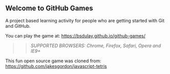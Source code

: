 ## Welcome to GitHub Games

A project based learning activity for people who are getting started with Git and GitHub.

You can play the game at: https://bsdulay.github.io/github-games/

>> _*SUPPORTED BROWSERS*: Chrome, Firefox, Safari, Opera and IE9+_

This fun open source game was cloned from: https://github.com/jakesgordon/javascript-tetris
